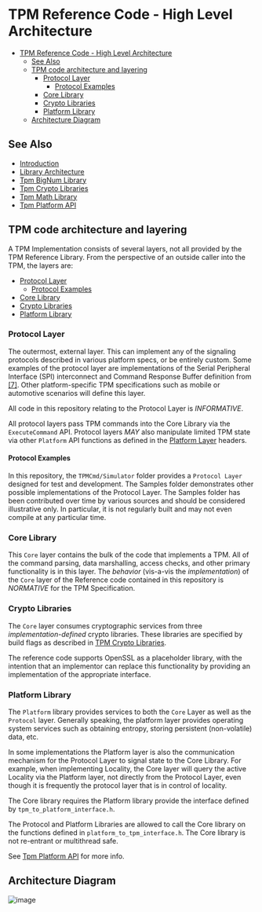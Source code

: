 # TPM Reference Code - High Level Architecture

* [TPM Reference Code - High Level Architecture](#tpm-reference-code---high-level-architecture)
  * [See Also](#see-also)
  * [TPM code architecture and layering](#tpm-code-architecture-and-layering)
    * [Protocol Layer](#protocol-layer)
      * [Protocol Examples](#protocol-examples)
    * [Core Library](#core-library)
    * [Crypto Libraries](#crypto-libraries)
    * [Platform Library](#platform-library)
  * [Architecture Diagram](#architecture-diagram)

## See Also

* [Introduction](Introduction.md)
* [Library Architecture](Library.Architecture.md)
* [Tpm BigNum Library](Tpm.BigNum.Library.md)
* [Tpm Crypto Libraries](Tpm.Crypto.Libraries.md)
* [Tpm Math Library](Tpm.Math.Library.md)
* [Tpm Platform API](Tpm.Platform.Api.md)

## TPM code architecture and layering

A TPM Implementation consists of several layers, not all provided by the TPM
Reference Library. From the perspective of an outside caller into the TPM, the
layers are:

<!-- no toc -->
* [Protocol Layer](#protocol-layer)
  * [Protocol Examples](#protocol-examples)
* [Core Library](#core-library)
* [Crypto Libraries](#crypto-libraries)
* [Platform Library](#platform-library)

### Protocol Layer

The outermost, external layer.  This can implement any of the signaling
protocols described in various platform specs, or be entirely custom. Some
examples of the protocol layer are implementations of the Serial Peripheral
Interface (SPI) interconnect and Command Response Buffer definition from
[[7]](Introduction.md#references).  Other platform-specific TPM specifications
such as mobile or automotive scenarios will define this layer.

All code in this repository relating to the Protocol Layer is _INFORMATIVE_.

All protocol layers pass TPM commands into the Core Library via the
`ExecuteCommand` API. Protocol layers _MAY_ also manipulate limited TPM state
via other `Platform` API functions as defined in the [Platform
Layer](#platform-library) headers.

#### Protocol Examples

In this repository, the `TPMCmd/Simulator` folder provides a `Protocol Layer`
designed for test and development.  The Samples folder demonstrates other
possible implementations of the Protocol Layer.  The Samples folder has been
contributed over time by various sources and should be considered illustrative
only.  In particular, it is not regularly built and may not even compile at any
particular time.

### Core Library

This `Core` layer contains the bulk of the code that implements a TPM.  All of
the command parsing, data marshalling, access checks, and other primary
functionality is in this layer.  The _behavior_ (vis-a-vis the _implementation_)
of the `Core` layer of the Reference code contained in this repository is
_NORMATIVE_ for the TPM Specification.

### Crypto Libraries

The `Core` layer consumes cryptographic services from three
_implementation-defined_ crypto libraries.  These libraries are specified by
build flags as described in [TPM Crypto Libraries](Tpm.Crypto.Libraries.md).

The reference code supports OpenSSL as a placeholder library, with the intention
that an implementor can replace this functionality by providing an
implementation of the appropriate interface.

### Platform Library

The `Platform` library provides services to both the `Core` Layer as well as the
`Protocol` layer. Generally speaking, the platform layer provides operating
system services such as obtaining entropy, storing persistent (non-volatile)
data, etc.

In some implementations the Platform layer is also the communication
mechanism for the Protocol Layer to signal state to the Core Library. For
example, when implementing Locality, the Core layer will query the active
Locality via the Platform layer, not directly from the Protocol Layer, even
though it is frequently the protocol layer that is in control of locality.

The Core library requires the Platform library provide the interface defined by
`tpm_to_platform_interface.h`.

The Protocol and Platform Libraries are allowed to call the Core library on the
functions defined in `platform_to_tpm_interface.h`. The Core library is not
re-entrant or multithread safe.

See [Tpm Platform API](Tpm.Platform.Api.md) for more info.

## Architecture Diagram

<!-- created in https://app.diagrams.net/ -->

![image](tpmdiagram.drawio.svg)
